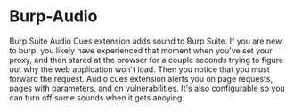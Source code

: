 # Burp-Audio
Burp Suite Audio Cues extension adds sound to Burp Suite.  If you are new to burp, you likely have experienced that moment when you've set your proxy, and then stared at the browser for a couple seconds trying to figure out why the web application won't load.  Then you notice that you must forward the request.  Audio cues extension alerts you on page requests, pages with parameters, and on vulnerabilities.  It's also configurable so you can turn off some sounds when it gets anoying. 
